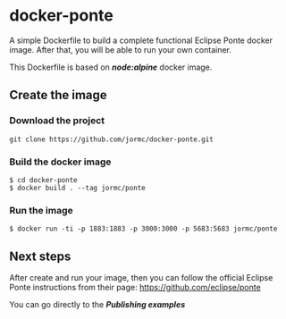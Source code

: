 # docker-ponte

A simple Dockerfile to build a complete functional Eclipse Ponte docker image. After that, you will be able to run your own container.

This Dockerfile is based on ***node:alpine*** docker image.

## Create the image

### Download the project

    git clone https://github.com/jormc/docker-ponte.git

### Build the docker image

    $ cd docker-ponte
    $ docker build . --tag jormc/ponte

### Run the image 

    $ docker run -ti -p 1883:1883 -p 3000:3000 -p 5683:5683 jormc/ponte


## Next steps

After create and run your image, then you can follow the official Eclipse Ponte instructions from their page: https://github.com/eclipse/ponte

You can go directly to the ***Publishing examples***
